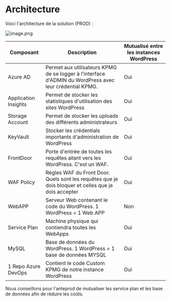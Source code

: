 # Architecture

Voici l'architecture de la solution (PROD) :
 

![image.png](/.attachments/image-731a5142-b5c4-4e4e-be38-a02eb8321feb.png)


|Composant| Description | Mutualisé entre les instances WordPress|
|--|--|--|
| Azure AD | Permet aux utilisateurs KPMG de se logger à l'interface d'ADMIN du WordPress avec leur crédential KPMG. | Oui |
| Application Insights | Permet de stocker les statistiques d'utilisation des sites WordPress | Oui |
| Storage Account | Permet de stocker les uploads des différents administrateurs | Oui |
| KeyVault | Stocker les crédentials importants d'administration de WordPress | Oui |
| FrontDoor | Porte d'entrée de toutes les requêtes allant vers les WordPress. C'est un WAF. | Oui |
| WAF Policy | Règles WAF du Front Door. Quels sont les requêtes que je dois bloquer et celles que je dois accepter | Oui |
| WebAPP  | Serveur Web contenant le code du WordPress. 1 WordPress = 1 Web APP | Non |
| Service Plan | Machine physique qui contiendra toutes les WebApps | Oui |
| MySQL | Base de données du WordPress. 1 WordPress = 1 base de données MYSQL| Oui|
| 1 Repo Azure DevOps | Contient le code Custom KPMG de notre instance WordPress |  Oui|

Nous conseillons pour l'anteprod de mutualiser les service plan et les base de données afin de réduire les coûts.
